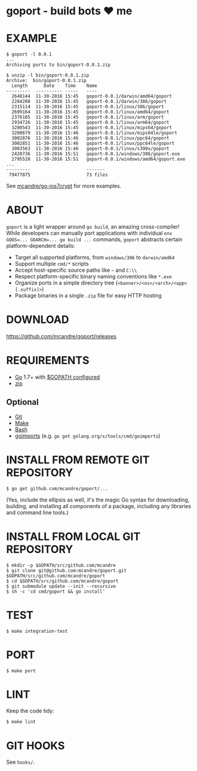 # goport - build bots ♥ me

# EXAMPLE

```
$ goport -l 0.0.1
...
Archiving ports to bin/goport-0.0.1.zip

$ unzip -l bin/goport-0.0.1.zip
Archive:  bin/goport-0.0.1.zip
  Length      Date    Time    Name
---------  ---------- -----   ----
  2648144  11-30-2016 15:45   goport-0.0.1/darwin/amd64/goport
  2284208  11-30-2016 15:45   goport-0.0.1/darwin/386/goport
  2315114  11-30-2016 15:45   goport-0.0.1/linux/386/goport
  2699164  11-30-2016 15:45   goport-0.0.1/linux/amd64/goport
  2376185  11-30-2016 15:45   goport-0.0.1/linux/arm/goport
  2934726  11-30-2016 15:45   goport-0.0.1/linux/arm64/goport
  3200543  11-30-2016 15:45   goport-0.0.1/linux/mips64/goport
  3200679  11-30-2016 15:46   goport-0.0.1/linux/mips64le/goport
  3002876  11-30-2016 15:46   goport-0.0.1/linux/ppc64/goport
  3002851  11-30-2016 15:46   goport-0.0.1/linux/ppc64le/goport
  3003563  11-30-2016 15:46   goport-0.0.1/linux/s390x/goport
  2420736  11-30-2016 15:51   goport-0.0.1/windows/386/goport.exe
  2795520  11-30-2016 15:51   goport-0.0.1/windows/amd64/goport.exe
...
---------                     -------
 79477875                     73 files
```

See [mcandre/go-ios7crypt](https://github.com/mcandre/go-ios7crypt/blob/master/Makefile#L32) for more examples.

# ABOUT

`goport` is a light wrapper around `go build`, an amazing cross-compiler! While developers can manually port applications with individual `env GOOS=... GOARCH=... go build ...` commands, `goport` abstracts certain platform-dependent details:

* Target all supported platforms, from `windows/386` to `darwin/amd64`
* Support multiple `cmd/*` scripts
* Accept host-specific source paths like `~` and `C:\\`
* Respect platform-specific binary naming conventions like `*.exe`
* Organize ports in a simple directory tree (`<banner>/<os>/<arch>/<app>[.suffix]>`)
* Package binaries in a single `.zip` file for easy HTTP hosting

# DOWNLOAD

https://github.com/mcandre/goport/releases

# REQUIREMENTS

* [Go](https://golang.org) 1.7+ with [$GOPATH configured](https://gist.github.com/mcandre/ef73fb77a825bd153b7836ddbd9a6ddc)
* [zip](https://linux.die.net/man/1/zip)

## Optional

* [Git](https://git-scm.com)
* [Make](https://www.gnu.org/software/make/)
* [Bash](https://www.gnu.org/software/bash/)
* [goimports](https://godoc.org/golang.org/x/tools/cmd/goimports) (e.g. `go get golang.org/x/tools/cmd/goimports`)

# INSTALL FROM REMOTE GIT REPOSITORY

```
$ go get github.com/mcandre/goport/...
```

(Yes, include the ellipsis as well, it's the magic Go syntax for downloading, building, and installing all components of a package, including any libraries and command line tools.)

# INSTALL FROM LOCAL GIT REPOSITORY

```
$ mkdir -p $GOPATH/src/github.com/mcandre
$ git clone git@github.com:mcandre/goport.git $GOPATH/src/github.com/mcandre/goport
$ cd $GOPATH/src/github.com/mcandre/goport
$ git submodule update --init --recursive
$ sh -c 'cd cmd/goport && go install'
```

# TEST

```
$ make integration-test
```

# PORT

```
$ make port
```

# LINT

Keep the code tidy:

```
$ make lint
```

# GIT HOOKS

See `hooks/`.
